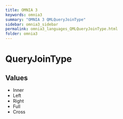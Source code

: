 ```yaml
---
title: OMNIA 3
keywords: omnia3
summary: "OMNIA 3 QMLQueryJoinType"
sidebar: omnia3_sidebar
permalink: omnia3_languages_QMLQueryJoinType.html
folder: omnia3
---
```


# QueryJoinType
## Values

- Inner
- Left
- Right
- Full
- Cross



